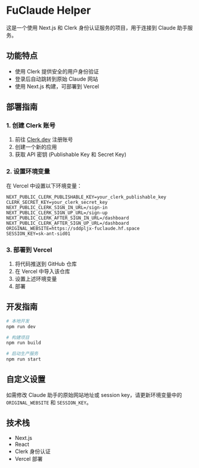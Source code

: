 # FuClaude Helper

这是一个使用 Next.js 和 Clerk 身份认证服务的项目，用于连接到 Claude 助手服务。

## 功能特点

- 使用 Clerk 提供安全的用户身份验证
- 登录后自动跳转到原始 Claude 网站
- 使用 Next.js 构建，可部署到 Vercel

## 部署指南

### 1. 创建 Clerk 账号

1. 前往 [Clerk.dev](https://clerk.dev) 注册账号
2. 创建一个新的应用
3. 获取 API 密钥 (Publishable Key 和 Secret Key)

### 2. 设置环境变量

在 Vercel 中设置以下环境变量：

```
NEXT_PUBLIC_CLERK_PUBLISHABLE_KEY=your_clerk_publishable_key
CLERK_SECRET_KEY=your_clerk_secret_key
NEXT_PUBLIC_CLERK_SIGN_IN_URL=/sign-in
NEXT_PUBLIC_CLERK_SIGN_UP_URL=/sign-up
NEXT_PUBLIC_CLERK_AFTER_SIGN_IN_URL=/dashboard
NEXT_PUBLIC_CLERK_AFTER_SIGN_UP_URL=/dashboard
ORIGINAL_WEBSITE=https://sddpljx-fuclaude.hf.space
SESSION_KEY=sk-ant-sid01
```

### 3. 部署到 Vercel

1. 将代码推送到 GitHub 仓库
2. 在 Vercel 中导入该仓库
3. 设置上述环境变量
4. 部署

## 开发指南

```bash
# 本地开发
npm run dev

# 构建项目
npm run build

# 启动生产服务
npm run start
```

## 自定义设置

如需修改 Claude 助手的原始网站地址或 session key，请更新环境变量中的 `ORIGINAL_WEBSITE` 和 `SESSION_KEY`。

## 技术栈

- Next.js
- React
- Clerk 身份认证
- Vercel 部署 